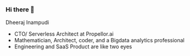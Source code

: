 ### Hi there 👋

<!--
**dheerajinampudi/dheerajinampudi** is a ✨ _special_ ✨ repository because its `README.md` (this file) appears on your GitHub profile.

Here are some ideas to get you started:

- 🔭 I’m currently working on ...
- 🌱 I’m currently learning ...
- 👯 I’m looking to collaborate on ...
- 🤔 I’m looking for help with ...
- 💬 Ask me about ...
- 📫 How to reach me: ...
- 😄 Pronouns: ...
- ⚡ Fun fact: ...
-->

Dheeraj Inampudi
- CTO/ Serverless Architect at Propellor.ai
- Mathematician, Architect, coder, and a Bigdata analytics professional
- Engineering and SaaS Product are like two eyes
